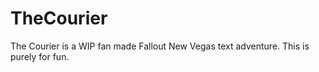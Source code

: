 # TheCourier
The Courier is a WIP fan made Fallout New Vegas text adventure. This is purely for fun. 
